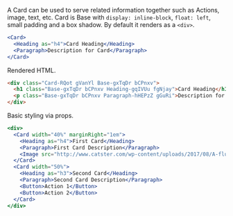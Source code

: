 <!-- Description -->


A Card can be used to serve related information together such as Actions, image, text, etc.
Card is Base with `display: inline-block`, `float: left`, small padding and a box shadow.
By default it renders as a `<div>`.

<!-- Minimal JSX to showcase component -->

```jsx
<Card>
  <Heading as="h4">Card Heading</Heading>
  <Paragraph>Description for Card</Paragraph>
</Card>
```

Rendered HTML.

```html
<div class="Card-RQot gVanYl Base-gxTqDr bCPnxv">
  <h1 class="Base-gxTqDr bCPnxv Heading-gqIVUu fgNjay">Card Heading</h1>
  <p class="Base-gxTqDr bCPnxv Paragraph-hHEPzZ gGuRi">Description for Card</p>
</div>
```

<!-- while(not done) { Prop explanation, examples } -->

Basic styling via props.

```jsx
<div>
  <Card width="40%" marginRight="1em">
    <Heading as="h4">First Card</Heading>
    <Paragraph>First Card Description</Paragraph>
    <Image src="http://www.catster.com/wp-content/uploads/2017/08/A-fluffy-cat-looking-funny-surprised-or-concerned.jpg" />
  </Card>
  <Card width="50%">
    <Heading as="h3">Second Card</Heading>
    <Paragraph>Second Card Description</Paragraph>
    <Button>Action 1</Button>
    <Button>Action 2</Button>
  </Card>
</div>
```

<!-- Cool styling example -->
